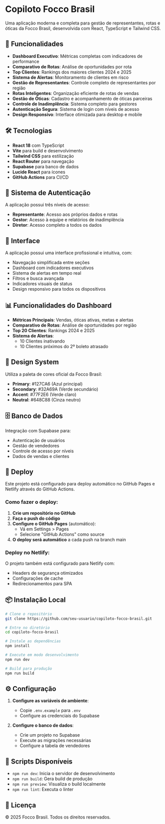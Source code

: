 # Copiloto Focco Brasil

Uma aplicação moderna e completa para gestão de representantes, rotas e óticas da Focco Brasil, desenvolvida com React, TypeScript e Tailwind CSS.

## 🚀 Funcionalidades

- **Dashboard Executivo**: Métricas completas com indicadores de performance
- **Comparativo de Rotas**: Análise de oportunidades por rota
- **Top Clientes**: Rankings dos maiores clientes 2024 e 2025
- **Sistema de Alertas**: Monitoramento de clientes em risco
- **Gestão de Representantes**: Controle completo de representantes por região
- **Rotas Inteligentes**: Organização eficiente de rotas de vendas
- **Gestão de Óticas**: Cadastro e acompanhamento de óticas parceiras
- **Controle de Inadimplência**: Sistema completo para gestores
- **Autenticação Segura**: Sistema de login com níveis de acesso
- **Design Responsivo**: Interface otimizada para desktop e mobile

## 🛠️ Tecnologias

- **React 18** com TypeScript
- **Vite** para build e desenvolvimento
- **Tailwind CSS** para estilização
- **React Router** para navegação
- **Supabase** para banco de dados
- **Lucide React** para ícones
- **GitHub Actions** para CI/CD

## 🔐 Sistema de Autenticação

A aplicação possui três níveis de acesso:
- **Representante**: Acesso aos próprios dados e rotas
- **Gestor**: Acesso à equipe e relatórios de inadimplência
- **Diretor**: Acesso completo a todos os dados

## 📱 Interface

A aplicação possui uma interface profissional e intuitiva, com:
- Navegação simplificada entre seções
- Dashboard com indicadores executivos
- Sistema de alertas em tempo real
- Filtros e busca avançada
- Indicadores visuais de status
- Design responsivo para todos os dispositivos

## 📊 Funcionalidades do Dashboard

- **Métricas Principais**: Vendas, óticas ativas, metas e alertas
- **Comparativo de Rotas**: Análise de oportunidades por região
- **Top 20 Clientes**: Rankings 2024 e 2025
- **Sistema de Alertas**:
  - 10 Clientes inativando
  - 10 Clientes próximos do 2º boleto atrasado

## 🎨 Design System

Utiliza a paleta de cores oficial da Focco Brasil:
- **Primary**: #127CA6 (Azul principal)
- **Secondary**: #32A69A (Verde secundário)
- **Accent**: #77F2E6 (Verde claro)
- **Neutral**: #648C88 (Cinza neutro)

## 🗄️ Banco de Dados

Integração com Supabase para:
- Autenticação de usuários
- Gestão de vendedores
- Controle de acesso por níveis
- Dados de vendas e clientes

## 🚀 Deploy

Este projeto está configurado para deploy automático no GitHub Pages e Netlify através do GitHub Actions.

### Como fazer o deploy:

1. **Crie um repositório no GitHub**
2. **Faça o push do código**
3. **Configure o GitHub Pages** (automático):
   - Vá em Settings > Pages
   - Selecione "GitHub Actions" como source
4. **O deploy será automático** a cada push na branch main

### Deploy no Netlify:

O projeto também está configurado para Netlify com:
- Headers de segurança otimizados
- Configurações de cache
- Redirecionamentos para SPA

## 📦 Instalação Local

```bash
# Clone o repositório
git clone https://github.com/seu-usuario/copiloto-focco-brasil.git

# Entre no diretório
cd copiloto-focco-brasil

# Instale as dependências
npm install

# Execute em modo desenvolvimento
npm run dev

# Build para produção
npm run build
```

## ⚙️ Configuração

1. **Configure as variáveis de ambiente**:
   - Copie `.env.example` para `.env`
   - Configure as credenciais do Supabase

2. **Configure o banco de dados**:
   - Crie um projeto no Supabase
   - Execute as migrações necessárias
   - Configure a tabela de vendedores

## 🔧 Scripts Disponíveis

- `npm run dev`: Inicia o servidor de desenvolvimento
- `npm run build`: Gera build de produção
- `npm run preview`: Visualiza o build localmente
- `npm run lint`: Executa o linter

## 📄 Licença

© 2025 Focco Brasil. Todos os direitos reservados.